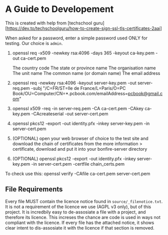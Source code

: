# A Guide to Developement


<!-- We need to make a shell script to automatically generate certificates for 
     easier development and kickstart -->
This is created with help from [techschool guru][https://dev.to/techschoolguru/how-to-create-sign-ssl-tls-certificates-2aai]

When asked for a password, enter a simple password used ONLY for testing. Our choice is `admin`.

1. openssl req -x509 -newkey rsa:4096 -days 365 -keyout ca-key.pem -out ca-cert.pem

    The country code
    The state or province name
    The organisation name
    The unit name
    The common name (or domain name)
    The email address

2. openssl req -newkey rsa:4096 -keyout server-key.pem -out server-req.pem -subj "/C=FR/ST=Ile de France/L=Paris/O=PC Book/OU=Computer/CN=*.pcbook.com/emailAddress=pcbook@gmail.com"
3. openssl x509 -req -in server-req.pem -CA ca-cert.pem -CAkey ca-key.pem -CAcreateserial -out server-cert.pem
4. openssl pkcs12 -export -out identity.pfx -inkey server-key.pem -in server-cert.pem
5. (OPTIONAL) open your web browser of choice to the test site and download the chain of certificates from the more information > certificate, download and put it into your bonfire-server directory
6. (OPTIONAL) openssl pkcs12 -export -out identity.pfx -inkey server-key.pem -in server-cert.pem -certfile chain_certs.pem


To check use this:
openssl verify -CAfile ca-cert.pem server-cert.pem

## File Requirements

Every file MUST contain the licence notice found in `source/_filenotice.txt`. It is not a requirement of the licence we use (AGPL v3 only), but of this project. It is incredbily easy to de-assosiate a file with a project, and therefore its licence. This increses the chance are code is used in ways not compliant with the licence. If every file has the attached notice, it shows clear intent to dis-assosiate it with the licence if that section is removed.